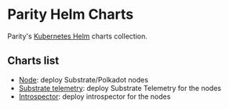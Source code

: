 # Parity Helm Charts

Parity's [Kubernetes Helm](https://helm.sh/) charts collection.

## Charts list

- [Node](charts/node/README.md): deploy Substrate/Polkadot nodes
- [Substrate telemetry](charts/substrate-telemetry/README.md): deploy Substrate Telemetry for the nodes
- [Introspector](charts/introspector/README.md): deploy introspector for the nodes
